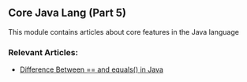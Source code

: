 ## Core Java Lang (Part 5)

This module contains articles about core features in the Java language

### Relevant Articles:

- [Difference Between == and equals() in Java](https://www.baeldung.com/java-equals-method-operator-difference)

